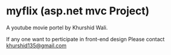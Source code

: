 # myflix (asp.net mvc Project)
A youtube movie portel by Khurshid Wali.

If any one want to perticipate in front-end design Please contact khurshid135@gmail.com
